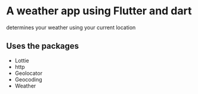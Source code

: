 # A weather app using Flutter and dart
determines your weather using your current location

## Uses the packages
- Lottie
- http
- Geolocator
- Geocoding
- Weather
